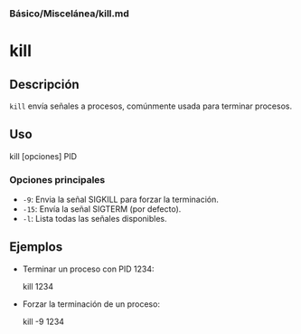 ### **Básico/Miscelánea/kill.md**

# kill

## Descripción

`kill` envía señales a procesos, comúnmente usada para terminar procesos.

## Uso

kill [opciones] PID

### Opciones principales

- `-9`: Envia la señal SIGKILL para forzar la terminación.
- `-15`: Envía la señal SIGTERM (por defecto).
- `-l`: Lista todas las señales disponibles.

## Ejemplos

- Terminar un proceso con PID 1234:

  kill 1234

- Forzar la terminación de un proceso:

  kill -9 1234
